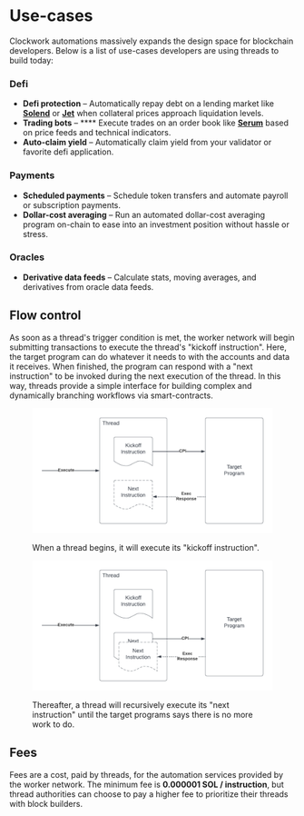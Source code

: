 # Use-cases

Clockwork automations massively expands the design space for blockchain developers. Below is a list of use-cases developers are using threads to build today:

### Defi

* **Defi protection** – Automatically repay debt on a lending market like [**Solend**](https://solend.fi/) or [**Jet**](https://www.jetprotocol.io/) when collateral prices approach liquidation levels.&#x20;
* **Trading bots** – **** Execute trades on an order book like [**Serum**](https://www.projectserum.com/) based on price feeds and technical indicators.&#x20;
* **Auto-claim yield** – Automatically claim yield from your validator or favorite defi application.&#x20;

### Payments

* **Scheduled payments** – Schedule token transfers and automate payroll or subscription payments.
* **Dollar-cost averaging** – Run an automated dollar-cost averaging program on-chain to ease into an investment position without hassle or stress. &#x20;

### Oracles

* **Derivative data feeds** – Calculate stats, moving averages, and derivatives from oracle data feeds.



## Flow control

As soon as a thread's trigger condition is met, the worker network will begin submitting transactions to execute the thread's "kickoff instruction". Here, the target program can do whatever it needs to with the accounts and data it receives. When finished, the program can respond with a "next instruction" to be invoked during the next execution of the thread. In this way, threads provide a simple interface for building complex and dynamically branching workflows via smart-contracts.

<figure><img src="../.gitbook/assets/Blank document (19).png" alt=""><figcaption><p>When a thread begins, it will execute its "kickoff instruction".</p></figcaption></figure>

<figure><img src="../.gitbook/assets/Blank document (20).png" alt=""><figcaption><p>Thereafter, a thread will recursively execute its "next instruction" until the target programs says there is no more work to do.</p></figcaption></figure>

## Fees

Fees are a cost, paid by threads, for the automation services provided by the worker network. The minimum fee is **0.000001 SOL / instruction**, but thread authorities can choose to pay a higher fee to prioritize their threads with block builders.&#x20;
